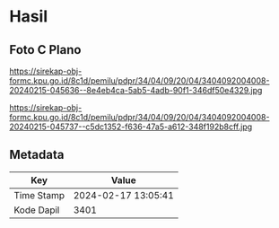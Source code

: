 # Hasil

## Foto C Plano

https://sirekap-obj-formc.kpu.go.id/8c1d/pemilu/pdpr/34/04/09/20/04/3404092004008-20240215-045636--8e4eb4ca-5ab5-4adb-90f1-346df50e4329.jpg

https://sirekap-obj-formc.kpu.go.id/8c1d/pemilu/pdpr/34/04/09/20/04/3404092004008-20240215-045737--c5dc1352-f636-47a5-a612-348f192b8cff.jpg


## Metadata

| Key        | Value               |
| ---------- | ------------------- |
| Time Stamp | 2024-02-17 13:05:41 |
| Kode Dapil | 3401                |



